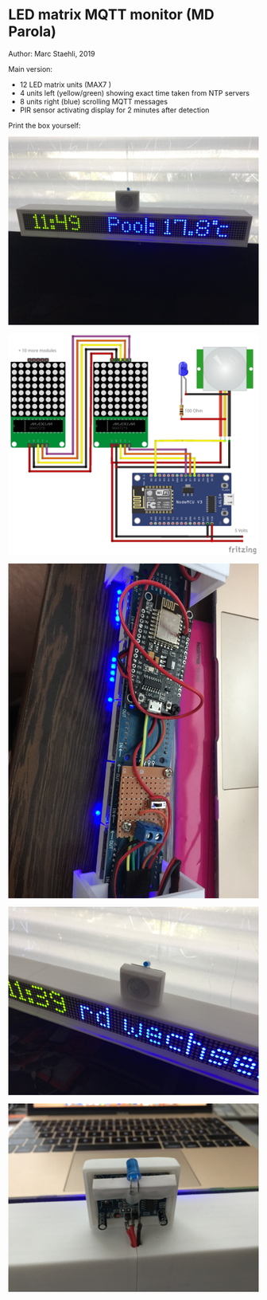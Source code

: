 # LED matrix MQTT monitor (MD Parola)
Author: Marc Staehli, 2019

Main version:
- 12 LED matrix units (MAX7 )
- 4 units left (yellow/green) showing exact time taken from NTP servers
- 8 units right (blue) scrolling MQTT messages
- PIR sensor activating display for 2 minutes after detection

Print the box yourself: 

[![LED matrix MQTT monitor](https://github.com/3KUdelta/MDparola_MQTT_monitor/blob/master/pictures/IMG_3180.JPG)](https://github.com/3KUdelta/MDparola_MQTT_monitor)

[![LED matrix MQTT monitor](https://github.com/3KUdelta/MDparola_MQTT_monitor/blob/master/pictures/LED_parola_MQTT_monitor.png)](https://github.com/3KUdelta/MDparola_MQTT_monitor)

[![LED matrix MQTT monitor](https://github.com/3KUdelta/MDparola_MQTT_monitor/blob/master/pictures/IMG_3172.JPG)](https://github.com/3KUdelta/MDparola_MQTT_monitor)

[![LED matrix MQTT monitor](https://github.com/3KUdelta/MDparola_MQTT_monitor/blob/master/pictures/IMG_3176.JPG)](https://github.com/3KUdelta/MDparola_MQTT_monitor)

[![LED matrix MQTT monitor](https://github.com/3KUdelta/MDparola_MQTT_monitor/blob/master/pictures/IMG_3177.JPG)](https://github.com/3KUdelta/MDparola_MQTT_monitor)
